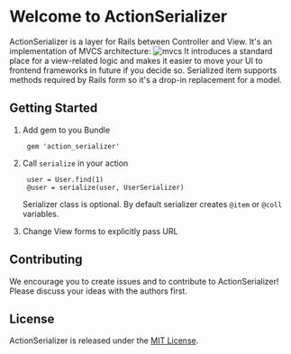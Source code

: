 # Welcome to ActionSerializer

ActionSerializer is a layer for Rails between Controller and View. 
It's an implementation of MVCS architecture:
![mvcs](https://photos-4.dropbox.com/t/2/AAAYNzVL2Tbgn5erBm2ybEfm3VQUTq8tZ2MHksULm7be9w/12/14907920/png/32x32/3/1501534800/0/2/MVCS.png/ELb9iwsYvLcoIAcoBw/ylli1C5_CIME_4DD2IdLUjtkajBi_jpDAaRWqxSNPeo?dl=0&size=2048x1536&size_mode=3)
It introduces a standard place for a view-related logic and 
makes it easier to move your UI to frontend frameworks in future if you decide so.
Serialized item supports methods required by Rails form so it's a drop-in replacement for a model.

## Getting Started

1. Add gem to you Bundle

        gem 'action_serializer'

2. Call `serialize` in your action

        user = User.find(1)
        @user = serialize(user, UserSerializer)

   Serializer class is optional. By default serializer creates `@item` or `@coll` variables.

3. Change View forms to explicitly pass URL


## Contributing

We encourage you to create issues and to contribute to ActionSerializer! Please discuss your ideas with the authors first.


## License

ActionSerializer is released under the [MIT License](http://www.opensource.org/licenses/MIT).